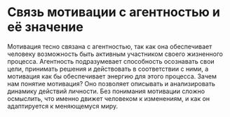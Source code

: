 # Связь мотивации с агентностью и её значение

Мотивация тесно связана с агентностью, так как она обеспечивает человеку возможность быть активным участником своего жизненного процесса. Агентность подразумевает способность осознавать свои цели, принимать решения и действовать в соответствии с ними, а мотивация как бы обеспечивает энергию для этого процесса.
Зачем нам понятие мотивация? Оно позволяет описывать и анализировать динамику действий личности. Без понимания мотивации сложно осмыслить, что именно движет человеком к изменениям, и как он адаптируется к меняющемуся миру.
